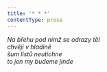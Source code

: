 ```yaml
---
title: '* * *'
contentType: prose
---
```


_Na břehu pod nímž se odrazy těl  
chvějí v hladině  
šum listů neutichne  
to jen my budeme jinde_
